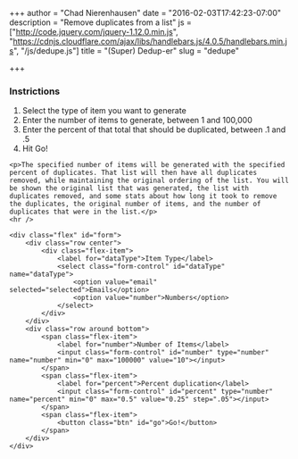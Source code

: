 +++
author = "Chad Nierenhausen"
date = "2016-02-03T17:42:23-07:00"
description = "Remove duplicates from a list"
js = ["http://code.jquery.com/jquery-1.12.0.min.js", "https://cdnjs.cloudflare.com/ajax/libs/handlebars.js/4.0.5/handlebars.min.js",  "/js/dedupe.js"]
title = "(Super) Dedup-er"
slug = "dedupe"

+++

<section>
    <h3>Instrictions</h3>
    <ol>
        <li>Select the type of item you want to generate</li>
        <li>Enter the number of items to generate, between 1 and 100,000</li>
        <li>Enter the percent of that total that should be duplicated, between .1 and .5</li>
        <li>Hit Go!</li>
    </ol>

    <p>The specified number of items will be generated with the specified percent of duplicates. That list will then have all duplicates removed, while maintaining the original ordering of the list. You will be shown the original list that was generated, the list with duplicates removed, and some stats about how long it took to remove the duplicates, the original number of items, and the number of duplicates that were in the list.</p>
    <hr />

    <div class="flex" id="form">
        <div class="row center">
            <div class="flex-item">
                <label for="dataType">Item Type</label>
                <select class="form-control" id="dataType" name="dataType">
                    <option value="email" selected="selected">Emails</option>
                    <option value="number">Numbers</option>
                </select>
            </div>
        </div>
        <div class="row around bottom">
            <span class="flex-item">
                <label for="number">Number of Items</label>
                <input class="form-control" id="number" type="number" name="number" min="0" max="100000" value="10"></input>
            </span>
            <span class="flex-item">
                <label for="percent">Percent duplication</label>
                <input class="form-control" id="percent" type="number" name="percent" min="0" max="0.5" value="0.25" step=".05"></input>
            </span>
            <span class="flex-item">
                <button class="btn" id="go">Go!</button>
            </span>
        </div>
    </div>
</section>

<script id="error-msg-template" type="text/x-handlebars-template">
    <div class="alert alert-danger">{{msg}}</div>
</script>
<script id="result-template" type="text/x-handlebars-template">
    <div class="flex">
        <div id="result" class="row around top">
            <div>
                <h3>Input</h3>
                <ul>
                    {{#each input}}
                    <li>{{this}}</li>
                    {{/each}}
                <ul>
            </div>
            <div>
                <h3>Output</h3>
                <ul>
                    {{#each output}}
                    <li>{{this}}</li>
                    {{/each}}
                <ul>
            </div>
            <div>
                <h3>Stats</h3>
                <ul>
                    <li>Input size: {{stats.inSize}}</li>
                    <li>Output size: {{stats.outSize}}</li>
                    <li>Time spent (seconds): {{stats.time}}</li>
                </ul>
            </div>
        </div>
    </div>
</script>
